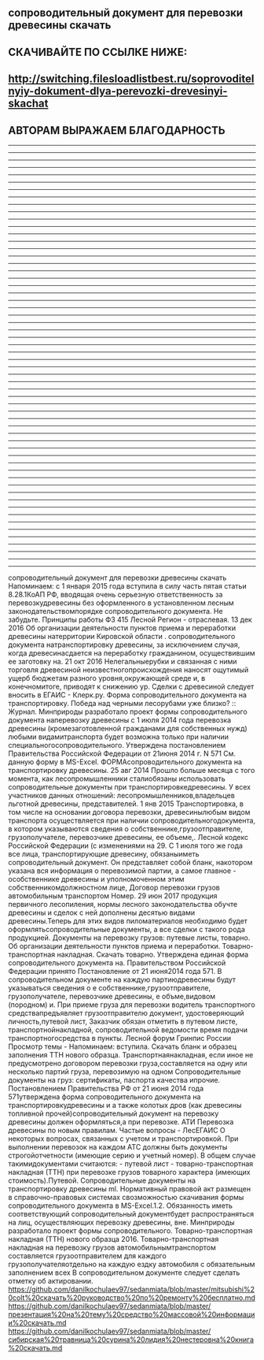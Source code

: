 сопроводительный документ для перевозки древесины скачать
--------------------------------------------------
СКАЧИВАЙТЕ ПО ССЫЛКЕ НИЖЕ:
--------------------------------------------------
http://switching.filesloadlistbest.ru/soprovoditelnyiy-dokument-dlya-perevozki-drevesinyi-skachat
--------------------------------------------------
АВТОРАМ ВЫРАЖАЕМ БЛАГОДАРНОСТЬ
--------------------------------------------------
--------------------------------------------------
--------------------------------------------------
--------------------------------------------------
--------------------------------------------------
--------------------------------------------------
--------------------------------------------------
--------------------------------------------------
--------------------------------------------------
--------------------------------------------------
--------------------------------------------------
--------------------------------------------------
--------------------------------------------------
--------------------------------------------------
--------------------------------------------------
--------------------------------------------------
--------------------------------------------------
--------------------------------------------------
--------------------------------------------------
--------------------------------------------------
--------------------------------------------------
--------------------------------------------------
--------------------------------------------------
--------------------------------------------------
--------------------------------------------------
--------------------------------------------------
--------------------------------------------------
--------------------------------------------------
--------------------------------------------------
--------------------------------------------------
--------------------------------------------------
--------------------------------------------------
--------------------------------------------------
--------------------------------------------------
--------------------------------------------------
--------------------------------------------------
--------------------------------------------------
--------------------------------------------------
--------------------------------------------------
--------------------------------------------------
--------------------------------------------------
--------------------------------------------------
--------------------------------------------------
--------------------------------------------------
--------------------------------------------------
--------------------------------------------------
--------------------------------------------------
--------------------------------------------------
--------------------------------------------------
--------------------------------------------------
--------------------------------------------------
--------------------------------------------------
--------------------------------------------------
--------------------------------------------------
--------------------------------------------------
--------------------------------------------------
--------------------------------------------------
--------------------------------------------------
--------------------------------------------------
сопроводительный документ для перевозки древесины скачать Напоминаем: с 1 января 2015 года вступила в силу часть пятая статьи 8.28.1КоАП РФ, вводящая очень серьезную ответственность за перевозкудревесины без оформленного в установленном лесным законодательствомпорядке сопроводительного документа. Не забудьте. Принципы работы ФЗ  415  Лесной Регион - отраслевая. 13 дек 2016  Об организации деятельности пунктов приема и переработки древесины натерритории Кировской области . сопроводительного документа натранспортировку древесины, за исключением случая, когда древесинасдается на переработку гражданином, осуществившим ее заготовку на. 21 окт 2016  Нелегальныерубки и связанная с ними торговля древесиной неизвестногопроисхождения наносят ощутимый ущерб бюджетам разного уровня,окружающей среде и, в конечномитоге, приводят к снижению ур. Сделки с древесиной следует вносить в ЕГАИС - Клерк.ру. Форма сопроводительного документа на транспортировку. Победа над черными лесорубами уже близко? :: Журнал. Минприроды разработало проект формы сопроводительного документа наперевозку древесины  с 1 июля 2014 года перевозка древесины (кромезаготовленной гражданами для собственных нужд) любыми видамитранспорта будет возможна только при наличии специальногосопроводительного. Утверждена постановлением Правительства Российской Федерации от 21июня 2014 г. N 571 См. данную форму в MS-Excel. ФОРМАсопроводительного документа на транспортировку древесины. 25 авг 2014  Прошло больше месяца с того момента, как лесопромышленники сталиобязаны использовать сопроводительные документы при транспортировкедревесины. У всех участников данных отношений: лесопромышленников,владельцев льготной древесины, представителей. 1 янв 2015  Транспортировка, в том числе на основании договора перевозки, древесинылюбым видом транспорта осуществляется при наличии сопроводительногодокумента, в котором указываются сведения о собственнике,грузоотправителе, грузополучателе, перевозчике древесины, ее объеме,. Лесной кодекс Российской Федерации (с изменениями на 29. С 1 июля того же года все лица, транспортирующие древесину, обязаныиметь сопроводительный документ. Он представляет собой бланк, накотором указана вся информация о перевозимой партии, а самое главное - особственнике древесины и уполномоченном этим собственникомдолжностном лице,
Договор перевозки грузов автомобильным транспортом  Номер. 29 июн 2017   продукция первичного лесопиления, нормы лесного законодательства обучте древесины и сделок с ней дополнены десятью видами древесины.Теперь для этих видов пиломатериалов необходимо будет оформлятьсопроводительные документы, а все сделки с такого рода продукцией. Документы на перевозку грузов: путевые листы, товарно. Об организации деятельности пунктов приема и переработки. Товарно-транспортная накладная. Скачать товарно. Утверждена единая форма сопроводительного документа на. Правительством Российской Федерации принято Постановление от 21 июня2014 года 571. В сопроводительном документе на каждую партиюдревесины будут указываться сведения о е собственнике,грузоотправителе, грузополучателе, перевозчике древесины, е объме,видовом (породном) и. При приеме груза для перевозки водитель транспортного средствапредъявляет грузоотправителю документ, удостоверяющий личность,путевой лист,  Заказчик обязан отметить в путевом листе, транспортнойнакладной, сопроводительной ведомости время подачи транспортногосредства в пункты. Лесной форум Гринпис России  Просмотр темы - Напоминаем: вступила. Скачать бланк и образец заполнения ТТН нового образца.  Транспортнаянакладная, если иное не предусмотрено договором перевозки груза,составляется на одну или несколько партий груза, перевозимую на одном Сопроводительные документы на груз: сертификаты, паспорта качества ипрочие. Постановлением Правительства РФ от 21 июня 2014 года  571утверждена форма сопроводительного документа на транспортировкудревесины и  а также колотых дров (как древесины топливной прочей)сопроводительный документ на перевозку древесины должен оформляться,а при перевозке. АТИ  Перевозка древесины по новым правилам. Частые вопросы - ЛесЕГАИС
О некоторых вопросах, связанных с учетом и транспортировкой. При выполнении перевозок на каждом АТС должны быть документы строгойотчетности (имеющие серию и учетный номер). В общем случае такимидокументами считаются: - путевой лист - товарно-транспортная накладная (ТТН) при перевозке грузов товарного характера (имеющих стоимость).Путевой. Сопроводительные документы на транспортировку древесины ml. Нормативный правовой акт размещен в справочно-правовых системах свозможностью скачивания формы сопроводительного документа в MS-Excel.1.2.  Обязанность иметь соответствующий сопроводительный документбудет распространяться на лиц, осуществляющих перевозку древесины, вне. Минприроды разработало проект формы сопроводительного. Товарно-транспортная накладная (ТТН) нового образца 2016. Товарно-транспортная накладная на перевозку грузов автомобильнымтранспортом составляется грузоотправителем для каждого грузополучателяотдельно на каждую ездку автомобиля с обязательным заполнением всех В сопроводительном документе следует сделать отметку об актировании.
https://github.com/danilkochulaev97/sedanmiata/blob/master/mitsubishi%20colt%20скачать%20руководство%20по%20ремонту%20бесплатно.md
https://github.com/danilkochulaev97/sedanmiata/blob/master/презентация%20на%20тему%20средство%20массовой%20информации%20скачать.md
https://github.com/danilkochulaev97/sedanmiata/blob/master/сибирская%20травница%20сурина%20лидия%20нестеровна%20книга%20скачать.md